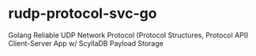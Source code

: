 # rudp-protocol-svc-go
Golang Reliable UDP Network Protocol (Protocol Structures, Protocol API) Client-Server App w/ ScyllaDB Payload Storage
